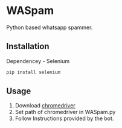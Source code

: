 # WASpam

Python based whatsapp spammer.

## Installation

Dependencey - Selenium

```bash
pip install selenium
```

## Usage

1. Download [chromedriver](https://chromedriver.chromium.org/getting-started)
2. Set path of chromedriver in WASpam.py
3. Follow Instructions provided by the bot.
